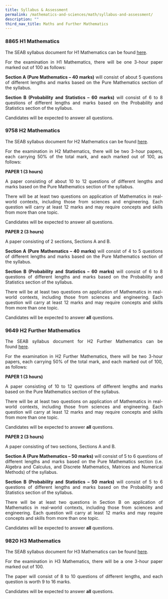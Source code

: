 ```yaml
---
title: Syllabus & Assessment
permalink: /mathematics-and-sciences/math/syllabus-and-assessment/
description: ""
third_nav_title: Maths and Further Mathematics
---
```



<h3><strong>8865 H1 Mathematics</strong></h3>
<div align=justify>
	
<p>The SEAB syllabus document for H1 Mathematics can be found <a href="https://www.seab.gov.sg/docs/default-source/national-examinations/syllabus/alevel/2022syllabus/8865_y22_sy.pdf">here</a>.</p>
<p>
For the examination in H1 Mathematics, there will be one 3-hour paper marked out of 100 as follows:</p>
<p>
<strong>Section A (Pure Mathematics – 40 marks)</strong> will consist of about 5 questions of different lengths and marks based on the Pure Mathematics section of the syllabus.</p>
<p>
<strong>Section B (Probability and Statistics – 60 marks)</strong> will consist of 6 to 8 questions of different lengths and marks based on the Probability and Statistics section of the syllabus.<p>
Candidates will be expected to answer all questions.</p>

<h3><strong>9758 H2 Mathematics</strong></h3>
<p>The SEAB syllabus document for H2 Mathematics can be found <a href="https://www.seab.gov.sg/docs/default-source/national-examinations/syllabus/alevel/2022syllabus/9758_y22_sy.pdf">here</a>.</p>
	
<p>
For the examination in H2 Mathematics, there will be two 3-hour papers, each carrying 50% of the total mark, and each marked out of 100, as follows:</p>
<p><strong>PAPER 1 (3 hours)</strong></p>
<p>
A paper consisting of about 10 to 12 questions of different lengths and marks based on the Pure Mathematics section of the syllabus.</p>

<p>
There will be at least two questions on application of Mathematics in real-world contexts, including those from sciences and engineering. Each question will carry at least 12 marks and may require concepts and skills from more than one topic.</p>

<p>
	Candidates will be expected to answer all questions.</p>
<p><strong>PAPER 2 (3 hours)</strong></p>
<p>A paper consisting of 2 sections, Sections A and B.</p>
<p>
<strong>Section A (Pure Mathematics – 40 marks)</strong> will consist of 4 to 5 questions of different lengths and marks based on the Pure Mathematics section of the syllabus.</p>
<p>
<strong>Section B (Probability and Statistics – 60 marks)</strong> will consist of 6 to 8 questions of different lengths and marks based on the Probability and Statistics section of the syllabus.</p>
<p>
There will be at least two questions on application of Mathematics in real-world contexts, including those from sciences and engineering. Each question will carry at least 12 marks and may require concepts and skills from more than one topic.</p>
<p>
Candidates will be expected to answer <strong>all</strong> questions.

<h3><strong>9649 H2 Further Mathematics</strong></h3>
<p>
The SEAB syllabus document for H2 Further Mathematics can be found <a href="https://www.seab.gov.sg/docs/default-source/national-examinations/syllabus/alevel/2022syllabus/9649_y22_sy.pdf">here</a>.</p>
<p>
For the examination in H2 Further Mathematics, there will be two 3-hour papers, each carrying 50% of the total mark, and each marked out of 100, as follows:</p>
	
<p><strong>PAPER 1 (3 hours)</strong></p>
<p>
A paper consisting of 10 to 12 questions of different lengths and marks based on the Pure Mathematics section of the syllabus.</p>
<p>
There will be at least two questions on application of Mathematics in real-world contexts, including those from sciences and engineering. Each question will carry at least 12 marks and may require concepts and skills from more than one topic.</p>
<p>
Candidates will be expected to answer <strong>all</strong> questions.</p>

	
<p><strong>PAPER 2 (3 hours)</strong></p>
<p>
A paper consisting of two sections, Sections A and B.</p>
<p>
<strong>Section A (Pure Mathematics – 50 marks)</strong> will consist of 5 to 6 questions of different lengths and marks based on the Pure Mathematics section (i.e. Algebra and Calculus, and Discrete Mathematics, Matrices and Numerical Methods) of the syllabus.</p>
<p>
<strong>Section B (Probability and Statistics – 50 marks)</strong> will consist of 5 to 6 questions of different lengths and marks based on the Probability and Statistics section of the syllabus.</p>
<p>
There will be at least two questions in Section B on application of Mathematics in real-world contexts, including those from sciences and engineering. Each question will carry at least 12 marks and may require concepts and skills from more than one topic.</p>
<p>
Candidates will be expected to answer <strong>all</strong> questions.</p>

<h3><strong>9820 H3 Mathematics</strong></h3>
<p>
The SEAB syllabus document for H3 Mathematics can be found <a href="https://www.seab.gov.sg/docs/default-source/national-examinations/syllabus/alevel/2022syllabus/9820_y22_sy.pdf">here</a>.</p>
<p>
For the examination in H3 Mathematics, there will be a one 3-hour paper marked out of 100.</p>
<p>
The paper will consist of 8 to 10 questions of different lengths, and each question is worth 9 to 16 marks.</p>
<p>
Candidates will be expected to answer <strong>all</strong> questions.</p>